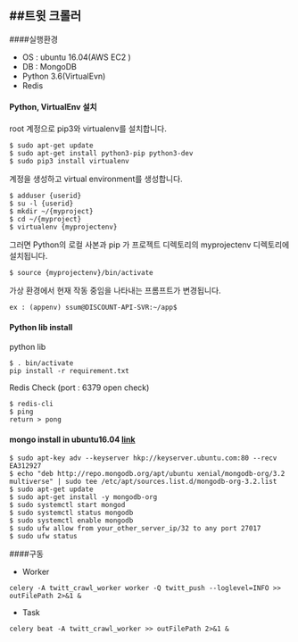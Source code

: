 ##트윗 크롤러
----------------
####실행환경
- OS : ubuntu 16.04(AWS EC2 )
- DB : MongoDB 
- Python 3.6(VirtualEvn) 
- Redis

#### Python, VirtualEnv 설치
root 계정으로 pip3와 virtualenv를 설치합니다.
```
$ sudo apt-get update
$ sudo apt-get install python3-pip python3-dev
$ sudo pip3 install virtualenv
```
계정을 생성하고 virtual environment를 생성합니다.

```
$ adduser {userid}
$ su -l {userid}
$ mkdir ~/{myproject}
$ cd ~/{myproject}
$ virtualenv {myprojectenv}
```
그러면 Python의 로컬 사본과 pip 가 프로젝트 디렉토리의 myprojectenv 디렉토리에 설치됩니다.

```
$ source {myprojectenv}/bin/activate
```
가상 환경에서 현재 작동 중임을 나타내는 프롬프트가 변경됩니다.

```
ex : (appenv) ssum@DISCOUNT-API-SVR:~/app$
```

#### Python lib install
python lib
```(.bash)
$ . bin/activate
pip install -r requirement.txt
```
Redis Check (port : 6379 open check)
```(.bash)
$ redis-cli
$ ping
return > pong
```

#### mongo install in ubuntu16.04 [link](https://www.digitalocean.com/community/tutorials/how-to-install-and-secure-mongodb-on-ubuntu-16-04)
```(.bash)
$ sudo apt-key adv --keyserver hkp://keyserver.ubuntu.com:80 --recv EA312927
$ echo "deb http://repo.mongodb.org/apt/ubuntu xenial/mongodb-org/3.2 multiverse" | sudo tee /etc/apt/sources.list.d/mongodb-org-3.2.list
$ sudo apt-get update
$ sudo apt-get install -y mongodb-org
$ sudo systemctl start mongod
$ sudo systemctl status mongodb
$ sudo systemctl enable mongodb
$ sudo ufw allow from your_other_server_ip/32 to any port 27017
$ sudo ufw status
```
####구동
- Worker
```(.bash)
celery -A twitt_crawl_worker worker -Q twitt_push --loglevel=INFO >> outFilePath 2>&1 &
```
- Task
```(.bash)
celery beat -A twitt_crawl_worker >> outFilePath 2>&1 &
```